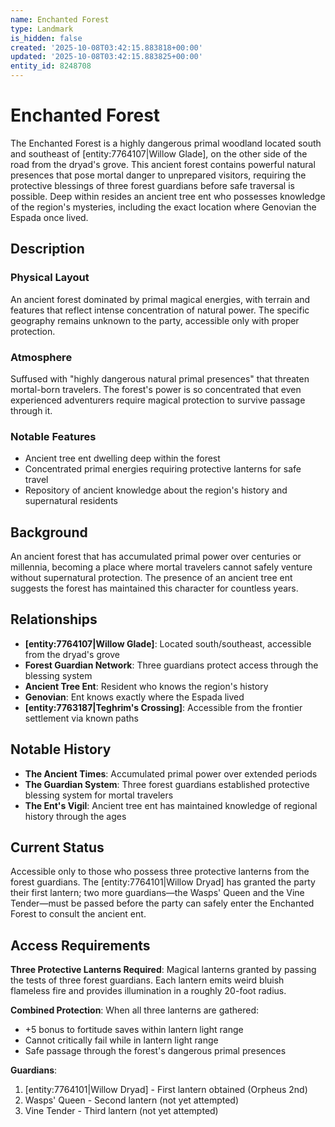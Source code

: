 ```yaml
---
name: Enchanted Forest
type: Landmark
is_hidden: false
created: '2025-10-08T03:42:15.883818+00:00'
updated: '2025-10-08T03:42:15.883825+00:00'
entity_id: 8248708
---
```


# Enchanted Forest

The Enchanted Forest is a highly dangerous primal woodland located south and southeast of [entity:7764107|Willow Glade], on the other side of the road from the dryad's grove. This ancient forest contains powerful natural presences that pose mortal danger to unprepared visitors, requiring the protective blessings of three forest guardians before safe traversal is possible. Deep within resides an ancient tree ent who possesses knowledge of the region's mysteries, including the exact location where Genovian the Espada once lived.

## Description

### Physical Layout

An ancient forest dominated by primal magical energies, with terrain and features that reflect intense concentration of natural power. The specific geography remains unknown to the party, accessible only with proper protection.

### Atmosphere

Suffused with "highly dangerous natural primal presences" that threaten mortal-born travelers. The forest's power is so concentrated that even experienced adventurers require magical protection to survive passage through it.

### Notable Features

- Ancient tree ent dwelling deep within the forest
- Concentrated primal energies requiring protective lanterns for safe travel
- Repository of ancient knowledge about the region's history and supernatural residents

## Background

An ancient forest that has accumulated primal power over centuries or millennia, becoming a place where mortal travelers cannot safely venture without supernatural protection. The presence of an ancient tree ent suggests the forest has maintained this character for countless years.

## Relationships

- **[entity:7764107|Willow Glade]**: Located south/southeast, accessible from the dryad's grove
- **Forest Guardian Network**: Three guardians protect access through the blessing system
- **Ancient Tree Ent**: Resident who knows the region's history
- **Genovian**: Ent knows exactly where the Espada lived
- **[entity:7763187|Teghrim's Crossing]**: Accessible from the frontier settlement via known paths

## Notable History

- **The Ancient Times**: Accumulated primal power over extended periods
- **The Guardian System**: Three forest guardians established protective blessing system for mortal travelers
- **The Ent's Vigil**: Ancient tree ent has maintained knowledge of regional history through the ages

## Current Status

Accessible only to those who possess three protective lanterns from the forest guardians. The [entity:7764101|Willow Dryad] has granted the party their first lantern; two more guardians—the Wasps' Queen and the Vine Tender—must be passed before the party can safely enter the Enchanted Forest to consult the ancient ent.

## Access Requirements

**Three Protective Lanterns Required**: Magical lanterns granted by passing the tests of three forest guardians. Each lantern emits weird bluish flameless fire and provides illumination in a roughly 20-foot radius.

**Combined Protection**: When all three lanterns are gathered:
- +5 bonus to fortitude saves within lantern light range
- Cannot critically fail while in lantern light range
- Safe passage through the forest's dangerous primal presences

**Guardians**:
1. [entity:7764101|Willow Dryad] - First lantern obtained (Orpheus 2nd)
2. Wasps' Queen - Second lantern (not yet attempted)
3. Vine Tender - Third lantern (not yet attempted)
